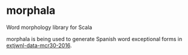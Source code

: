 # morphala
Word morphology library for Scala

morphala is being used to generate Spanish word exceptional forms in [extjwnl-data-mcr30-2016](https://github.com/lingeringsocket/extjwnl-data-mcr30-2016).
